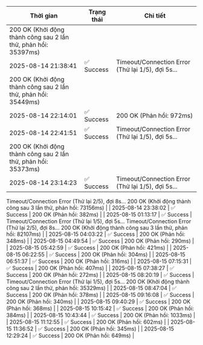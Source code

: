 | Thời gian | Trạng thái | Chi tiết |
|---|---|---|
200 OK (Khởi động thành công sau 2 lần thử, phản hồi: 35397ms) |
| 2025-08-14 21:38:41 | ✅ Success | Timeout/Connection Error (Thử lại 1/5), đợi 5s...
200 OK (Khởi động thành công sau 2 lần thử, phản hồi: 35449ms) |
| 2025-08-14 22:14:01 | ✅ Success | 200 OK (Phản hồi: 972ms) |
| 2025-08-14 22:41:51 | ✅ Success | Timeout/Connection Error (Thử lại 1/5), đợi 5s...
200 OK (Khởi động thành công sau 2 lần thử, phản hồi: 35373ms) |
| 2025-08-14 23:14:23 | ✅ Success | Timeout/Connection Error (Thử lại 1/5), đợi 5s...
Timeout/Connection Error (Thử lại 2/5), đợi 8s...
200 OK (Khởi động thành công sau 3 lần thử, phản hồi: 73156ms) |
| 2025-08-14 23:38:02 | ✅ Success | 200 OK (Phản hồi: 382ms) |
| 2025-08-15 01:13:17 | ✅ Success | Timeout/Connection Error (Thử lại 1/5), đợi 5s...
Timeout/Connection Error (Thử lại 2/5), đợi 8s...
200 OK (Khởi động thành công sau 3 lần thử, phản hồi: 82107ms) |
| 2025-08-15 04:03:22 | ✅ Success | 200 OK (Phản hồi: 348ms) |
| 2025-08-15 04:49:54 | ✅ Success | 200 OK (Phản hồi: 290ms) |
| 2025-08-15 05:42:59 | ✅ Success | 200 OK (Phản hồi: 421ms) |
| 2025-08-15 06:22:55 | ✅ Success | 200 OK (Phản hồi: 304ms) |
| 2025-08-15 06:51:37 | ✅ Success | 200 OK (Phản hồi: 316ms) |
| 2025-08-15 07:15:31 | ✅ Success | 200 OK (Phản hồi: 407ms) |
| 2025-08-15 07:38:27 | ✅ Success | 200 OK (Phản hồi: 272ms) |
| 2025-08-15 08:20:19 | ✅ Success | Timeout/Connection Error (Thử lại 1/5), đợi 5s...
200 OK (Khởi động thành công sau 2 lần thử, phản hồi: 35329ms) |
| 2025-08-15 08:47:04 | ✅ Success | 200 OK (Phản hồi: 378ms) |
| 2025-08-15 09:16:08 | ✅ Success | 200 OK (Phản hồi: 340ms) |
| 2025-08-15 09:40:29 | ✅ Success | 200 OK (Phản hồi: 368ms) |
| 2025-08-15 10:15:42 | ✅ Success | 200 OK (Phản hồi: 384ms) |
| 2025-08-15 10:43:44 | ✅ Success | 200 OK (Phản hồi: 1033ms) |
| 2025-08-15 11:12:55 | ✅ Success | 200 OK (Phản hồi: 602ms) |
| 2025-08-15 11:36:52 | ✅ Success | 200 OK (Phản hồi: 345ms) |
| 2025-08-15 12:29:24 | ✅ Success | 200 OK (Phản hồi: 649ms) |
